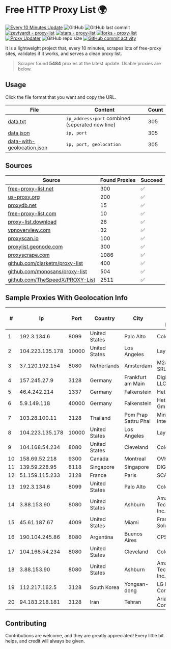 
# Free HTTP Proxy List 🌍

[![Every 10 Minutes Update](https://github.com/mertguvencli/http-proxy-list/actions/workflows/main.yml/badge.svg?branch=main)](https://github.com/mertguvencli/http-proxy-list/actions/workflows/main.yml)
![GitHub](https://img.shields.io/github/license/mertguvencli/http-proxy-list)
![GitHub last commit](https://img.shields.io/github/last-commit/mertguvencli/http-proxy-list)
[![zevtyardt - proxy-list](https://img.shields.io/static/v1?label=zevtyardt&message=proxy-list&color=blue&logo=github)](https://github.com/zevtyardt/proxy-list "Go to GitHub repo")
[![stars - proxy-list](https://img.shields.io/github/stars/zevtyardt/proxy-list?style=social)](https://github.com/zevtyardt/proxy-list)
[![forks - proxy-list](https://img.shields.io/github/forks/zevtyardt/proxy-list?style=social)](https://github.com/zevtyardt/proxy-list)
[![Proxy Updater](https://github.com/zevtyardt/proxy-list/workflows/Proxy%20Updater/badge.svg)](https://github.com/zevtyardt/proxy-list/actions?query=workflow:"Proxy+Updater")
![GitHub repo size](https://img.shields.io/github/repo-size/zevtyardt/proxy-list)
[![GitHub commit activity](https://img.shields.io/github/commit-activity/m/zevtyardt/proxy-list?logo=commits)](https://github.com/zevtyardt/proxy-list/commits/main)

It is a lightweight project that, every 10 minutes, scrapes lots of free-proxy sites, validates if it works, and serves a clean proxy list.

> Scraper found **5484** proxies at the latest update. Usable proxies are below.

## Usage

Click the file format that you want and copy the URL.

|File|Content|Count|
|----|-------|-----|
|[data.txt](https://raw.githubusercontent.com/mertguvencli/http-proxy-list/main/proxy-list/data.txt)|`ip_address:port` combined (seperated new line)|305|
|[data.json](https://raw.githubusercontent.com/mertguvencli/http-proxy-list/main/proxy-list/data.json)|`ip, port`|305|
|[data-with-geolocation.json](https://raw.githubusercontent.com/mertguvencli/http-proxy-list/main/proxy-list/data-with-geolocation.json)|`ip, port, geolocation`|305|

## Sources

|Source|Found Proxies|Succeed|
|------|-------------|-------|
|[free-proxy-list.net](https://free-proxy-list.net)|300|✅|
|[us-proxy.org](https://www.us-proxy.org)|200|✅|
|[proxydb.net](http://proxydb.net)|15|✅|
|[free-proxy-list.com](https://free-proxy-list.com/?page=&port=&type%5B%5D=http&type%5B%5D=https&up_time=0&search=Search)|10|✅|
|[proxy-list.download](https://www.proxy-list.download/HTTP)|26|✅|
|[vpnoverview.com](https://vpnoverview.com/privacy/anonymous-browsing/free-proxy-servers)|32|✅|
|[proxyscan.io](https://www.proxyscan.io)|100|✅|
|[proxylist.geonode.com](https://proxylist.geonode.com/api/proxy-list?limit=300&page=1&sort_by=lastChecked&sort_type=desc&protocols=http,https)|300|✅|
|[proxyscrape.com](https://api.proxyscrape.com/v2/?request=displayproxies&protocol=http&timeout=10000&country=all&ssl=all&anonymity=all)|1086|✅|
|[github.com/clarketm/proxy-list](https://raw.githubusercontent.com/clarketm/proxy-list/master/proxy-list-raw.txt)|400|✅|
|[github.com/monosans/proxy-list](https://raw.githubusercontent.com/monosans/proxy-list/main/proxies/http.txt)|504|✅|
|[github.com/TheSpeedX/PROXY-List](https://raw.githubusercontent.com/TheSpeedX/PROXY-List/master/http.txt)|2511|✅|


## Sample Proxies With Geolocation Info

|#|Ip|Port|Country|City|Internet Service Provider|
|-|--|----|-------|----|-------------------------|
|1|192.3.134.6|8099|United States|Palo Alto|ColoCrossing|
|2|104.223.135.178|10000|United States|Los Angeles|LayerHost|
|3|37.120.192.154|8080|Netherlands|Amsterdam|M247 Europe SRL|
|4|157.245.27.9|3128|Germany|Frankfurt am Main|DigitalOcean, LLC|
|5|46.4.242.214|1337|Germany|Falkenstein|Hetzner|
|6|5.9.149.118|40000|Germany|Falkenstein|Hetzner Online GmbH|
|7|103.28.100.11|3128|Thailand|Pom Prap Sattru Phai|Ministry of Interior|
|8|104.223.135.178|10000|United States|Los Angeles|LayerHost|
|9|104.168.54.234|8080|United States|Cleveland|ColoCrossing|
|10|158.69.52.218|9300|Canada|Montreal|OVH SAS|
|11|139.59.228.95|8118|Singapore|Singapore|DIGITALOCEAN|
|12|51.159.115.233|3128|France|Paris|SCALEWAY|
|13|192.3.134.6|8099|United States|Palo Alto|ColoCrossing|
|14|3.88.153.90|8080|United States|Ashburn|Amazon Technologies Inc.|
|15|45.61.187.67|4009|United States|Miami|FranTech Solutions|
|16|190.104.245.86|8080|Argentina|Buenos Aires|CPS|
|17|104.168.54.234|8080|United States|Cleveland|ColoCrossing|
|18|3.88.153.90|8080|United States|Ashburn|Amazon Technologies Inc.|
|19|112.217.162.5|3128|South Korea|Yongsan-dong|LG DACOM Corporation|
|20|94.183.218.181|3128|Iran|Tehran|Aria Shatel Company Ltd|



## Contributing

Contributions are welcome, and they are greatly appreciated! Every
little bit helps, and credit will always be given.

